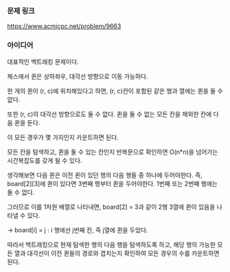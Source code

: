 ### 문제 링크

https://www.acmicpc.net/problem/9663

### 아이디어

대표적인 백트래킹 문제이다. 

체스에서 퀸은 상하좌우, 대각선 방향으로 이동 가능하다. 

한 개의 퀸이 (r, c)에 위치해있다고 하면, (r, c)칸이 포함된 같은 행과 열에는 퀸을 둘 수 없다. 

또한 (r, c)의 대각선 방향으로도 둘 수 없다. 퀸을 둘 수 없는 모든 칸을 제외한 칸에 다음 퀸을 둔다. 

이 모든 경우가 몇 가지인지 카운트하면 된다. 

모든 칸을 탐색하고, 퀸을 둘 수 있는 칸인지 반복문으로 확인하면 O(n*n)을 넘어가는 시간복잡도를 갖게 될 수 있다.

생각해보면 다음 퀸은 이전 퀸이 있던 행의 다음 행들 중 하나에 두어야한다. 즉, board[2][3]에 퀸이 있다면 3번째 행부터 퀸을 두어야한다. 1번째 또는 2번째 행에는 둘 수 없다. 

그러므로 이를 1차원 배열로 나타내면, board[2] = 3과 같이 2행 3열에 퀸이 있음을 나타낼 수 있다. 

→ board[i] = j : i 행에선 j번째 칸, 즉 j열에 퀸을 두었다.

따라서 백트래킹으로 현재 탐색한 행의 다음 행을 탐색하도록 하고, 해당 행의 가능한 모든 열과 대각선이 이전 퀸들의 경로와 겹치는지 확인하여 모든 경우의 수를 카운트하면 된다.
